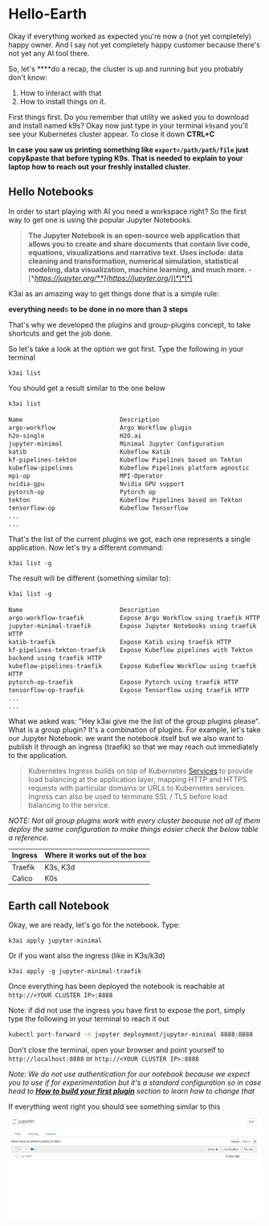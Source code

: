 # Hello-Earth

Okay if everything worked as expected you're now a \(not yet completely\) happy owner. And I say not yet completely happy customer because there's not yet any AI tool there.

So, let's ****do a recap, the cluster is up and running but you probably don't know:

1. How to interact with that
2. How to install things on it.

First things first. Do you remember that utility we asked you to download and install named k9s? Okay now just type in your terminal `k9s`and you'll see your Kubernetes cluster appear. To close it down **CTRL+C**

**In case you saw us printing something like `export=/path/path/file` just copy&paste that before typing K9s. That is needed to explain to your laptop how to reach out your freshly installed cluster.**

## **Hello Notebooks**

In order to start playing with AI you need a workspace right? So the first way to get one is using the popular Jupyter Notebooks. 

> **The Jupyter Notebook is an open-source web application that allows you to create and share documents that contain live code, equations, visualizations and narrative text. Uses include: data cleaning and transformation, numerical simulation, statistical modeling, data visualization, machine learning, and much more. -** [**https://jupyter.org/**](https://jupyter.org/)\*\*\*\*

K3ai as an amazing way to get things done that is a simple rule:

**everything need**s **to be done in  no more than 3 steps**

That's why we developed the plugins and group-plugins concept, to take shortcuts and get the job done.

So let's take a look at the option we got first. Type the following in your terminal

```text
k3ai list
```

You should get a result similar to the one below

```text
k3ai list

Name                           Description
argo-workflow                  Argo Workflow plugin
h2o-single                     H2O.ai
jupyter-minimal                Minimal Jupyter Configuration
katib                          Kubeflow Katib
kf-pipelines-tekton            Kubeflow Pipelines based on Tekton
kubeflow-pipelines             Kubeflow Pipelines platform agnostic
mpi-op                         MPI-Operator
nvidia-gpu                     Nvidia GPU support 
pytorch-op                     Pytorch op
tekton                         Kubeflow Pipelines based on Tekton
tensorflow-op                  Kubeflow Tensorflow
...
...
```

That's the list of the current plugins we got, each one represents a single application. Now let's try a different command:

```text
k3ai list -g
```

The result will be different \(something similar to\):

```text
k3ai list -g

Name                           Description
argo-workflow-traefik          Expose Argo Workflow using traefik HTTP
jupyter-minimal-traefik        Expose Jupyter Notebooks using traefik HTTP
katib-traefik                  Expose Katib using traefik HTTP
kf-pipelines-tekton-traefik    Expose Kubeflow pipelines with Tekton backend using traefik HTTP
kubeflow-pipelines-traefik     Expose Kubeflow Workflow using traefik HTTP
pytorch-op-traefik             Expose Pytorch using traefik HTTP
tensorflow-op-traefik          Expose Tensorflow using traefik HTTP
...
...
```

What we asked was: "Hey k3ai give me the list of the group plugins please". What is a group plugin? It's a combination of plugins. For example, let's take our Jupyter Notebook: we want the notebook itself but we also want to publish it through an ingress \(traefik\) so that we may reach out immediately to the application. 

> Kubernetes Ingress builds on top of Kubernetes [Services](https://docs.projectcalico.org/about/about-kubernetes-services) to provide load balancing at the application layer, mapping HTTP and HTTPS requests with particular domains or URLs to Kubernetes services. Ingress can also be used to terminate SSL / TLS before load balancing to the service.

_NOTE: Not all group plugins work with every cluster because not all of them deploy the same configuration to make things easier check the below table a reference._

| Ingress | Where it works out of the box |
| :--- | :--- |
| Traefik | K3s, K3d |
| Calico | K0s |

## Earth call Notebook

Okay, we are ready, let's go for the notebook. Type:

```text
k3ai apply jupyter-minimal
```

Or if you want also the ingress \(like in K3s/k3d\)

```text
k3ai apply -g jupyter-minimal-traefik
```

Once everything has been deployed the notebook is reachable at `http://<YOUR CLUSTER IP>:8888`

Note: if did not use the ingress you have first to expose the port, simply type the following in your terminal to reach it out

```bash
kubectl port-forward -n jupyter deployment/jupyter-minimal 8888:8888
```

Don't close the terminal, open your browser and point yourself to `http://localhost:8888` or `http://<YOUR CLUSTER IP>:8888`

_Note: We do not use authentication for our notebook because we expect you to use if for experimentation but it's a standard configuration so in case head to_ [_**How to build your first plugin**_](../plugins/build-plugins.md) _section to learn how to change that_

If everything went right you should see something similar to this

![Jupyter Notebook main page](../.gitbook/assets/jupyter.png)

